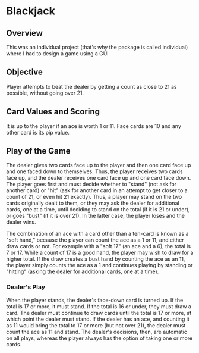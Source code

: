 # Blackjack

## Overview
This was an individual project (that's why the package is called individual) where I had to design a game using a GUI

## Objective
Player attempts to beat the dealer by getting a count as close to 21 as possible, without going over 21.

## Card Values and Scoring
It is up to the player if an ace is worth 1 or 11. Face cards are 10 and any other card is its pip value.

## Play of the Game
The dealer gives two cards face up to the player and then one card face up and one faced down to themselves. Thus, the player receives two cards face up, and the dealer receives one card face up and one card face down. The player goes first and must decide whether to "stand" (not ask for another card) or "hit" (ask for another card in an attempt to get closer to a count of 21, or even hit 21 exactly). Thus, a player may stand on the two cards originally dealt to them, or they may ask the dealer for additional cards, one at a time, until deciding to stand on the total (if it is 21 or under), or goes "bust" (if it is over 21). In the latter case, the player loses and the dealer wins.

The combination of an ace with a card other than a ten-card is known as a "soft hand," because the player can count the ace as a 1 or 11, and either draw cards or not. For example with a "soft 17" (an ace and a 6), the total is 7 or 17. While a count of 17 is a good hand, the player may wish to draw for a higher total. If the draw creates a bust hand by counting the ace as an 11, the player simply counts the ace as a 1 and continues playing by standing or "hitting" (asking the dealer for additional cards, one at a time).

### Dealer's Play
When the player stands, the dealer's face-down card is turned up. If the total is 17 or more, it must stand. If the total is 16 or under, they must draw a card. The dealer must continue to draw cards until the total is 17 or more, at which point the dealer must stand. If the dealer has an ace, and counting it as 11 would bring the total to 17 or more (but not over 21), the dealer must count the ace as 11 and stand. The dealer's decisions, then, are automatic on all plays, whereas the player always has the option of taking one or more cards.

